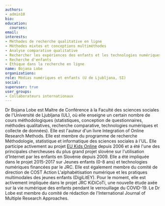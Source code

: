 ```yaml
---
authors:
- admin10
bio: 
education:
  courses:
email:
interests:
- Méthodes de recherche qualitative en ligne
- Méthodes mixtes et conceptions multiméthodes
- Analyse comparative qualitative
- Rechercher les expériences des enfants et les technologies numériques
- Recherche d'enfants
- Éthique dans la recherche en ligne
name: Bojana Lobe
organizations:
role: Médias numériques et enfants (U de Ljubljana, SI)
social:
superuser: true
user_groups:
- Collaborateurs internationaux
---
```


Dr Bojana Lobe est Maître de Conférence à la Faculté des sciences sociales de l'Université de Ljubljana (UL), où elle enseigne un certain nombre de cours méthodologiques (statistiques, conception de questionnaires, méthodes qualitatives, recherche comparative, technologies numériques et collecte de données). Elle est l'auteur d'un livre Integration of Online Research Methods. Elle est membre du programme de recherche Méthodologie, statistique et informatique des sciences sociales à l'UL. Elle participe activement au projet [EU Kids Online](www.eukidsonline.net) depuis 2006 et a été l'une des principales chercheuses du plus grand projet slovène sur l'utilisation d'Internet par les enfants en Slovénie depuis 2009. Elle a été impliquée dans le projet 2015-2017 sur Jeunes enfants (0-8 ans) et technologies numériques financées par le JRC. Elle est également membre du comité de direction de COST Action L'alphabétisation numérique et les pratiques multimodales des jeunes enfants (DigiLitEY). Pour le moment, elle est activement impliquée dans le projet JRC KiDiCoTi, une nouvelle étude axée sur la vie numérique des enfants pendant le verrouillage du COVID-19. Le Dr Lobe est membre du comité de rédaction de l'International Journal of Multiple Research Approaches.